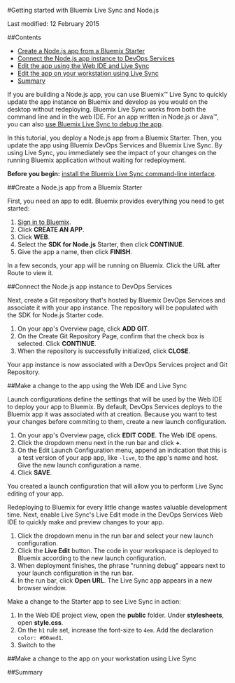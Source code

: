 #Getting started with Bluemix Live Sync and Node.js

Last modified: 12 February 2015

##Contents
* [Create a Node.js app from a Bluemix Starter](#create)
* [Connect the Node.js app instance to DevOps Services](#connect)
* [Edit the app using the Web IDE and Live Sync](#edit_ide)
* [Edit the app on your workstation using Live Sync](#edit_local)
* [Summary](#summary)

<!--
- Create a a Node.js app from a bluemix boiler plate
- Press ADD GIT
- Press Edit Code
- Turn on Live Edit
- Press Open URL to open a browser on the running app
- Make a change (static file)
- See it appear in a browser
- Make a change (node module)
- Press restart
- See it appear in a browser
- Download the CLI from the project page
- Set up a synchronization directory
- Edit a file locally
- See the change immediately in the browser
- See how changes you make in the desktop stay in sync with the Web IDE (browser refresh unfortunately needed)
- Learn how to start, stop, and (quick) restart, the app from the CLI
- Talk about how you can check in to Git from either desktop or CLI
-->

If you are building a Node.js app, you can use Bluemix™ Live Sync to quickly update the app instance on Bluemix and develop as you would on the desktop without redeploying. Bluemix Live Sync works from both the command line and in the web IDE. For an app written in Node.js or Java™, you can also [use Bluemix Live Sync to debug the app][2].

In this tutorial, you deploy a Node.js app from a Bluemix Starter. Then, you update the app using Bluemix DevOps Services and Bluemix Live Sync. By using Live Sync, you immediately see the impact of your changes on the running Bluemix application without waiting for redeployment.

**Before you begin:** [install the Bluemix Live Sync command-line interface][1].

<a name='create'></a>
##Create a Node.js app from a Bluemix Starter

First, you need an app to edit. Bluemix provides everything you need to get started:

1. [Sign in to Bluemix][3].
2. Click **CREATE AN APP**.
3. Click **WEB**.
4. Select the **SDK for Node.js** Starter, then click **CONTINUE**.
5. Give the app a name, then click **FINISH**.

In a few seconds, your app will be running on Bluemix. Click the URL after Route to view it.

<a name='connect'></a>
##Connect the Node.js app instance to DevOps Services

Next, create a Git repository that's hosted by Bluemix DevOps Services and associate it with your app instance. The repository will be populated with the SDK for Node.js Starter code.

1. On your app's Overview page, click **ADD GIT**.
2. On the Create Git Repository Page, confirm that the check box is selected. Click **CONTINUE**.
3. When the repository is successfully initialized, click **CLOSE**. 

Your app instance is now associated with a DevOps Services project and Git Repository.

<a name='edit_ide'></a>
##Make a change to the app using the Web IDE and Live Sync

Launch configurations define the settings that will be used by the Web IDE to deploy your app to Bluemix. By default, DevOps Services deploys to the Bluemix app it was associated with at creation. Because you want to test your changes before commiting to them, create a new launch configuration.

1. On your app's Overview page, click **EDIT CODE**. The Web IDE opens. 
2. Click the dropdown menu next in the run bar and click **+**. 
3. On the Edit Launch Configuration menu, append an indication that this is a test version of your app app, like `-live`, to the app's name and host. Give the new launch configuration a name.
4. Click **SAVE**. 

You created a launch configuration that will allow you to perform Live Sync editing of your app. 

Redeploying to Bluemix for every little change wastes valuable development time. Next, enable Live Sync's Live Edit mode in the DevOps Services Web IDE to quickly make and preview changes to your app.

1. Click the dropdown menu in the run bar and select your new launch configuration. 
2. Click the **Live Edit** button. The code in your workspace is deployed to Bluemix according to the new launch configuration.
3. When deployment finishes, the phrase "running debug" appears next to your launch configuration in the run bar.
4. In the run bar, click **Open URL**. The Live Sync app appears in a new browser window.

Make a change to the Starter app to see Live Sync in action:

1. In the Web IDE project view, open the **public** folder. Under **stylesheets**, open **style.css**.
2. On the `h1` rule set, increase the font-size to `4em`. Add the declaration `color: #00aed1`. 
3. Switch to the 

<a name='edit_local'></a>
##Make a change to the app on your workstation using Live Sync



<a name='summary'></a>
##Summary

[1]: http://livesync.mybluemix.net/downloads/blive_setup.msi
[2]: https://www.ng.bluemix.net/docs/#manageapps/bluemixlive.html#bluemixlivedebugger
[3]: https://console.ng.bluemix.net/
